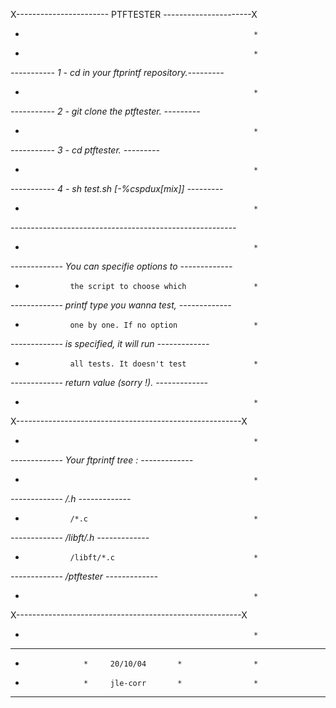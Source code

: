 
X----------------------- PTFTESTER ----------------------X
*                                                        *
*                                                        *
*----------- 1 - cd in your ftprintf repository.---------*
*                                                        *
*----------- 2 - git clone the ptftester.       ---------*
*                                                        *
*----------- 3 - cd ptftester.                  ---------*
*                                                        *
*----------- 4 - sh test.sh [-%cspdux[mix]]     ---------*
*                                                        *
*--------------------------------------------------------*
*                                                        *
*-------------  You can specifie options to -------------*
*               the script to choose which               *
*-------------  printf type you wanna test, -------------*
*               one by one. If no option                 *
*-------------  is specified, it will run   -------------*
*               all tests. It doesn't test               *
*-------------   return value (sorry !).    -------------*
*                                                        *
X--------------------------------------------------------X
*                                                        *
*-------------  Your ftprintf tree :        -------------*
*                                                        *
*-------------  /.h                         -------------*
*               /*.c                                     *
*-------------  /libft/.h                   -------------*
*               /libft/*.c                               *
*-------------  /ptftester                  -------------*
*                                                        *
X--------------------------------------------------------X
*                                                        *
**********************************************************
*                  *     20/10/04       *                *
*                  *     jle-corr       *                *
**********************************************************
